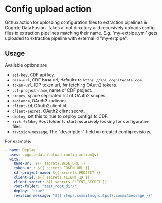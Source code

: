 # Config upload action

Github action for uploading configuration files to extraction pipelines in Cognite Data Fusion. Takes a root directory and recursively uploads config files to extraction pipelines matching their name. E.g. "my-extpipe.yml" gets uploaded to extraction pipeline with external id "my-extpipe".

## Usage

Available options are

 - `api-key`, CDF api key.
 - `base-url`, CDF base url, defaults to `https://api.cognitedata.com`
 - `token-url`, IDP token url, for fetching OAuth2 tokens.
 - `cdf-project-name`, name of CDF project.
 - `scopes`, space separated list of OAuth2 scopes.
 - `audience`, OAuth2 audience.
 - `client-id`, OAuth2 client id.
 - `client-secret`, OAuth2 client secret.
 - `deploy`, set this to true to deploy configs to CDF.
 - `root-folder`, Root folder to start recursively looking for configuration files.
 - `revision-message`, The "description" field on created config revisions.

For example:

```yaml
- name: Deploy
  uses: cognitedata/upload-config-action@v1
  with:
    base-url: ${{ secrets.BASE_URL }}
    token-url: ${{ secrets.TOKEN_URL }}
    cdf-project-name: ${{ secrets.PROJECT }}
    client-id: ${{ secrets.CLIENT_ID }}
    client-secret: ${{ secrets.CLIENT_SECRET }}
    root-folder: "test_root_dir/"
    deploy: "true"
    revision-message: "${{ steps.commitmsg.outputs.commitmessage }}"
```

